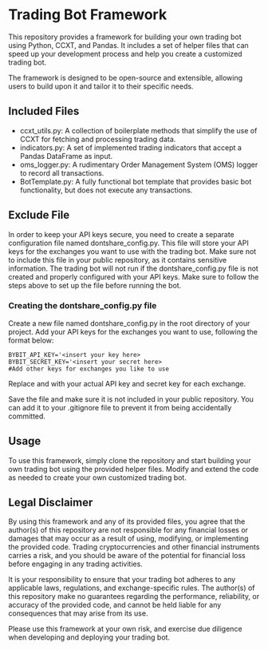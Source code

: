 # Trading Bot Framework
This repository provides a framework for building your own trading bot using Python, CCXT, and Pandas. It includes a set of helper files that can speed up your development process and help you create a customized trading bot.

The framework is designed to be open-source and extensible, allowing users to build upon it and tailor it to their specific needs.

## Included Files
- ccxt_utils.py: A collection of boilerplate methods that simplify the use of CCXT for fetching and processing trading data.
- indicators.py: A set of implemented trading indicators that accept a Pandas DataFrame as input.
- oms_logger.py: A rudimentary Order Management System (OMS) logger to record all transactions.
- BotTemplate.py: A fully functional bot template that provides basic bot functionality, but does not execute any transactions.

## Exclude File
In order to keep your API keys secure, you need to create a separate configuration file named dontshare_config.py. This file will store your API keys for the exchanges you want to use with the trading bot. Make sure not to include this file in your public repository, as it contains sensitive information. The trading bot will not run if the dontshare_config.py file is not created and properly configured with your API keys. Make sure to follow the steps above to set up the file before running the bot.

### Creating the dontshare_config.py file
Create a new file named dontshare_config.py in the root directory of your project.
Add your API keys for the exchanges you want to use, following the format below:
```
BYBIT_API_KEY='<insert your key here>
BYBIT_SECRET_KEY='<insert your secret here>
#Add other keys for exchanges you like to use
```
Replace <insert your key here> and <insert your secret here> with your actual API key and secret key for each exchange.

Save the file and make sure it is not included in your public repository. You can add it to your .gitignore file to prevent it from being accidentally committed.
  
## Usage
To use this framework, simply clone the repository and start building your own trading bot using the provided helper files. Modify and extend the code as needed to create your own customized trading bot.

## Legal Disclaimer
By using this framework and any of its provided files, you agree that the author(s) of this repository are not responsible for any financial losses or damages that may occur as a result of using, modifying, or implementing the provided code. Trading cryptocurrencies and other financial instruments carries a risk, and you should be aware of the potential for financial loss before engaging in any trading activities.

It is your responsibility to ensure that your trading bot adheres to any applicable laws, regulations, and exchange-specific rules. The author(s) of this repository make no guarantees regarding the performance, reliability, or accuracy of the provided code, and cannot be held liable for any consequences that may arise from its use.

Please use this framework at your own risk, and exercise due diligence when developing and deploying your trading bot.
